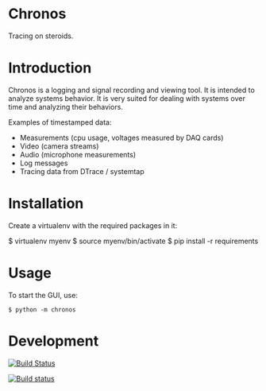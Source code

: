 
# Chronos

Tracing on steroids.

# Introduction

Chronos is a logging and signal recording and viewing tool. It is intended
to analyze systems behavior. It is very suited for dealing with systems
over time and analyzing their behaviors.

Examples of timestamped data:

- Measurements (cpu usage, voltages measured by DAQ cards)
- Video (camera streams)
- Audio (microphone measurements)
- Log messages
- Tracing data from DTrace / systemtap

# Installation

Create a virtualenv with the required packages in it:

  $ virtualenv myenv
  $ source myenv/bin/activate
  $ pip install -r requirements

# Usage

To start the GUI, use:

```shell
$ python -m chronos
```

# Development

[![Build Status](https://travis-ci.org/windelbouwman/chronos.svg?branch=master)](https://travis-ci.org/windelbouwman/chronos)

[![Build status](https://ci.appveyor.com/api/projects/status/cj1m66gmbfdv4td3?svg=true)](https://ci.appveyor.com/project/WindelBouwman/chronos)

